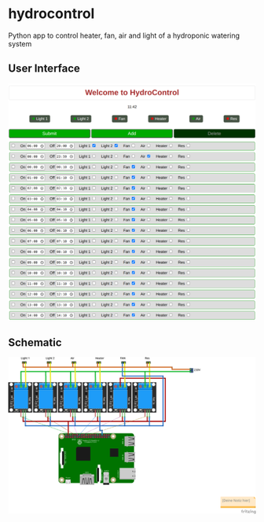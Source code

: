 # hydrocontrol

Python app to control heater, fan, air and light of a hydroponic watering system


## User Interface

![User Interface of hydrocontrol](doc/hydrocontrol_webinterface.png)


## Schematic

![Schematic of hydrocontrol hardware](doc/hydrocontrol_schematic.png)

